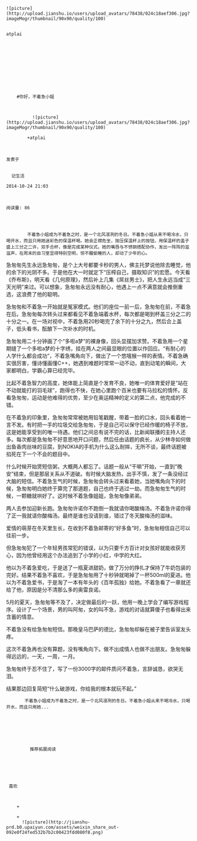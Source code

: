 
    
  
    ![picture](http://upload.jianshu.io/users/upload_avatars/78438/024c18aef306.jpg?imageMogr/thumbnail/90x90/quality/100)
    

    atplai
  
      

  
  
    
  


    
      
        #你好，不着急小姐
        
          
            
              ![picture](http://upload.jianshu.io/users/upload_avatars/78438/024c18aef306.jpg?imageMogr/thumbnail/90x90/quality/100)
            
            +atplai
        
        
    
    发表于 

    
      记生活

    2014-10-24 21:03

    

    阅读量: 86
  


        
            不着急小姐成为不着急之时，是一个北风凛冽的冬日。不着急小姐从来不喝冷水，只喝开水，而且只用她迷彩色的保温杯喝。她会正襟危坐，按压保温杯上的按钮，用保温杯的盖子盛上三分之二许，双手合杯，像是完成某种仪式。她的嘴唇与不锈钢搭配协作，发出一阵阵的滋滋声，在周末的自习室显得特别空明，惊不醒偷睡的人，却动了少年的心。

  急匆匆先生永远急匆匆，是个上大号都要卡秒的男人，佛主托梦说他除去睡觉，他的余下的光阴不多。于是他在大一时就定下“压榨自己，摄取知识”的宏愿。今天看《乔布斯》，明天看《几何原理》，然后补上几集《屌丝男士》，把人生永远当成“三天光明”来过。可以想象，急匆匆永远没有耐心，他遇上一点不满意就会推倒重选，这浪费了他的聪明。

  急匆匆和不着急一开始就是冤家模式。他们的座位一前一后，急匆匆在前，不着急在后。急匆匆每次转头过来都看见不着急端着水杯，每次都是喝到杯盖三分之二的十分之一。在一场对视中，不着急用20秒喝完了余下的十分之九，然后合上盖子，低头看书，酝酿下一次补水的时机。

  急匆匆用二十分钟画了个“多啦a梦”的裸身像，回头显摆加求赞。不着急用一个星期缝了一个多啦a梦的十字绣，挂在两人之间最显眼的位置以作回应。“有耐心的人学什么都会成功”，不着急嘴角向下，做出了一个悠嘻猴一样的表情。不着急确实很厉害，懂诗懂画懂C++，她遇到难题时常常一动不动，直到动笔的瞬间，大家都明白，学霸心算已经完毕。

  比起不着急智力的高度，她体能上简直是个发育不良，她唯一的体育爱好是“站在不动就能打的羽毛球”，跑得也不快，在她心里跑个百米也要有马拉松的情怀。反看急匆匆，运动是他难得的优势，至少在奥运精神的定义的第二点，他完成的不错。

  在不着急的印象里，急匆匆常常被她用铅笔戳醒，带着一脸的口水，回头看着她一言不发。有时把一手的垃圾交给急匆匆，于是自己可以保守已经作暖的椅子不放，这是她能享受到的唯一待遇。他们之间总有说不完的话，比新闻联播的主持人还多。每次都是急匆匆不好意思地开口问题，然后任由话题的疯长，从少林寺如何做出鱼香肉丝味的豆腐，到NOKIA的手机为什么这么耐摔，无所不谈，最终话题被掐死在下一个不会的题目中。

  什么时候开始煲短信粥，大概两人都忘了。话题一般从“干嘛”开始，一直到“晚安”结束，但是那层关系从不道破。有时候大脑发热，出手不慎，发了一条没经过大脑的短信。不着急生气的时候，急匆匆会转头过来看着她，当她嘴角向下的时候，急匆匆明白她终于算完了那道题，自己也终于逃过一劫。而急匆匆生气的时候，一颗糖就哄好了。这时候不着急像姐姐，急匆匆像弟弟。

  两人去参加迎新长跑。急匆匆许诺你不跑倒一我就请你喝酸梅汤。不着急许诺你得了正一我就请你酸梅汤。最终是谁也没请到谁，错过了冬天酸梅汤的滋味。

  爱情的萌芽在冬天里生长，在收到不着急邮寄的“好多鱼”时，急匆匆相信自己可以往前一步。

  但急匆匆犯了一个年轻男孩常犯的错误，以为只要千方百计对女孩好就能收获芳心，因为他曾经用这个办法追到了小学的小红，中学的大红。

  他以为不着急爱吃，于是送了一瓶夏进甜奶，做了万分的挣扎才保持了牛奶包装的完好。结果不着急不喜欢，于是急匆匆用了十秒钟就喝掉了一杯500ml的夏进。他以为不着急爱书，于是淘了一本有年头的《百年孤独》给她。不着急看了一章就还给了他，原因是分不清那么多的奥雷良诺。

  5月的夏天，急匆匆等不及了，决定做最后的一跃，他用一晚上学会了编写游戏程序。设计了一个场景，男的叫阿匆，女的叫不急，游戏的对话就算傻子也看得出来含蓄的情意。

  不着急没有给急匆匆短信。那晚皇马巴萨的德比，急匆匆却躲在被子里告诉室友头疼。

  这次不着急再也没有算题，没有嘴角向下。做不出成情人也做不出朋友。急匆匆躲得远远的，一天，一周，一月。

  急匆匆终于忍不住了，写了一份3000字的邮件质问不着急，言辞诚恳，欲哭无泪。

  结果那边回复简短“什么破游戏，你给我的根本就玩不起。”


        
           不着急小姐成为不着急之时，是一个北风凛冽的冬日。不着急小姐从来不喝冷水，只喝开水，而且只用她...
      
    
    
      
      
      
          
             推荐拓展阅读
        
      
    
    
      
          
     喜欢

      
      
        +
                  
        +
          ![picture](http://jianshu-prd.b0.upaiyun.com/assets/weixin_share_out-092e0f24fed532b7b2c00423fdd080f8.png)
        
      
    
  


